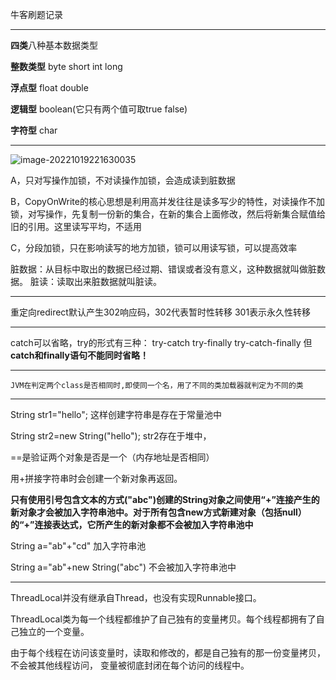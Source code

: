 牛客刷题记录

---



**四类**八种基本数据类型 

**整数类型**  byte short int long  

**浮点型**  float double 

**逻辑型**  boolean(它只有两个值可取true false)   

**字符型**  char 

---------------------------------



![image-20221019221630035](http://bijioss.donggei.top/image-20221019221630035.png)

 A，只对写操作加锁，不对读操作加锁，会造成读到脏数据 

  B，CopyOnWrite的核心思想是利用高并发往往是读多写少的特性，对读操作不加锁，对写操作，先复制一份新的集合，在新的集合上面修改，然后将新集合赋值给旧的引用。这里读写平均，不适用

  C，分段加锁，只在影响读写的地方加锁，锁可以用读写锁，可以提高效率                                                       

脏数据：从目标中取出的数据已经过期、错误或者没有意义，这种数据就叫做脏数据。 脏读：读取出来脏数据就叫脏读。                                                            



---

重定向redirect默认产生302响应码，302代表暂时性转移  301表示永久性转移  

---

catch可以省略，try的形式有三种：    try-catch  try-finally
   try-catch-finally    但**catch和finally语句不能同时省略！** 

---

```
JVM在判定两个class是否相同时,即使同一个名，用了不同的类加载器就判定为不同的类
```

----

   String str1="hello";  这样创建字符串是存在于常量池中  

   String str2=new String("hello");  str2存在于堆中，  

  ==是验证两个对象是否是一个（内存地址是否相同） 

  用+拼接字符串时会创建一个新对象再返回。 

**只有使用引号包含文本的方式("abc")创建的String对象之间使用“+”连接产生的新对象才会被加入字符串池中。对于所有包含new方式新建对象（包括null）的“+”连接表达式，它所产生的新对象都不会被加入字符串池中**

String a="ab"+"cd" 加入字符串池

String a="ab"+new String("abc") 不会被加入字符串池中

----

ThreadLocal并没有继承自Thread，也没有实现Runnable接口。

ThreadLocal类为每一个线程都维护了自己独有的变量拷贝。每个线程都拥有了自己独立的一个变量。 

  由于每个线程在访问该变量时，读取和修改的，都是自己独有的那一份变量拷贝，不会被其他线程访问，   变量被彻底封闭在每个访问的线程中。